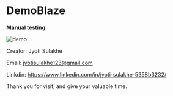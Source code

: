 # DemoBlaze

**Manual testing** 




![demo](https://github.com/Jyotisulakhe/DemoBlaze/assets/122368666/b598e4c0-a787-4258-9767-e8eed7ab5707)


Creator: Jyoti Sulakhe

Email: jyotisulakhe123@gmail.com

Linkdin: https://www.linkedin.com/in/jyoti-sulakhe-5358b3232/

Thank you for visit, and give your valuable time.
